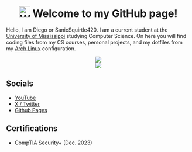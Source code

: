  <h1 align='center'>
    <img src='https://raw.githubusercontent.com/MartinHeinz/MartinHeinz/master/wave.gif' 
        alt='Waving hand animated gif' height='30px' width='30px'>
     Welcome to my GitHub page! 
 </h1>
 
Hello, I am Diego or SanicSquirtle420. I am a current student at the [University of Mississippi](https://cs.olemiss.edu) studying Computer Science.
On here you will find coding files from my CS courses, personal projects, and my dotfiles from my [Arch Linux](https://archlinux.org) configuration.

<div align="center">
 <img src="https://github-readme-stats.vercel.app/api?username=sanicsquirtle420&show_icons=true&layout=compact&theme=tokyonight"> <br>
 <img src="https://github-readme-stats.vercel.app/api/top-langs/?username=sanicsquirtle420&layout=compact&theme=tokyonight">
</div>

## Socials
- [YouTube](https://youtube.com/SanicSquirtle420)
- [X / Twitter](https://x.com/SanicSquirtle42)
- [Github Pages](https://sanicsquirtle420.github.io/)

## Certifications
- CompTIA Security+ (Dec. 2023)
<!---
sanicsquirtle420/sanicsquirtle420 is a ✨ special ✨ repository because its `README.md` (this file) appears on your GitHub profile.
You can click the Preview link to take a look at your changes.
--->
